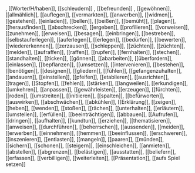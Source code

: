 , [[Worter/H/haben]], [[schleudern]]
, [[befreunden]]
, [[gewöhnen]], [[allmählich]], [[auflegen]], [[vermarkten]], [[anwerben]], [[widmen]], [[gestehen]], [[einladen]], [[bellen]], [[beißen]], [[bemüht]], [[plagen]], [[herausfinden]], [[abschrecken]], [[ergeben]], [[profilieren]], [[vorweisen]], [[zunehmen]], [[erweisen]], [[besagen]], [[einbringen]], [[bestreben]], [[selbstauferlegen]], [[auferlegen]], [[erlegen]], [[bedürfen]], [[bewerten]], [[wiedererkennen]], [[zerzausen]], [[schleppen]], [[züchten]], [[züchten]], [[melden]], [[aufraffen]], [[raffen]], [[rupfen]], [[fernhalten]], [[stechen]], [[standhalten]], [[ticken]], [[gönnen]], [[abarbeiten]], [[überfordern]], [[einlassen]], [[bepflanzen]], [[umsetzen]], [[intervenieren]], [[bestehen]], [[benötigen]], [[designen]], [[gliedern]], [[fühlen]], [[gefangenzuhalten]], [[andauern]], [[einstellen]], [[pfeifen]], [[etablieren]], [[ausrichten]], [[tragen]], [[Stopfen]], [[fehlen]], [[stärken]], [[langweilen]], [[erkundigen]], [[umkehren]], [[anpassen]], [[gewährleisten]], [[erzeugen]], [[fürchten]], [[roden]], [[umstreiten]], [[initiieren]], [[spalten]], [[befürworten]], [[auswirken]], [[abschwächen]], [[abkühlen]], [[Erklärung]], [[zeigen]], [[heben]], [[wenden]], [[stoßen]], [[rächen]], [[unterhalten]], [[erläutern]], [[umstellen]], [[erfüllen]], [[beeinträchtigen]], [[abbauen]], [[Aufrufen]], [[dringen]], [[aufhalten]], [[kundtun]], [[erziehen]], [[thematisieren]], [[anweisen]], [[durchführen]], [[beherrschen]], [[aussenden]], [[meiden]], [[erwerben]], [[einnehmen]], [[hemmen]], [[beeinflussen]], [[erschweren]], [[inszenieren]], [[entlasten]], [[mangeln]], [[paaren]], [[münden]], [[sichern]], [[schonen]], [[steigern]], [[einschleichen]], [[anmieten]], [[abstellen]], [[abgrenzen]], [[belästigen]], [[ausstatten]], [[beliefern]], [[erfassen]], [[verbilligen]], [[weiterleiten]], [[Präsentation]], [[aufs Spiel setzen]]